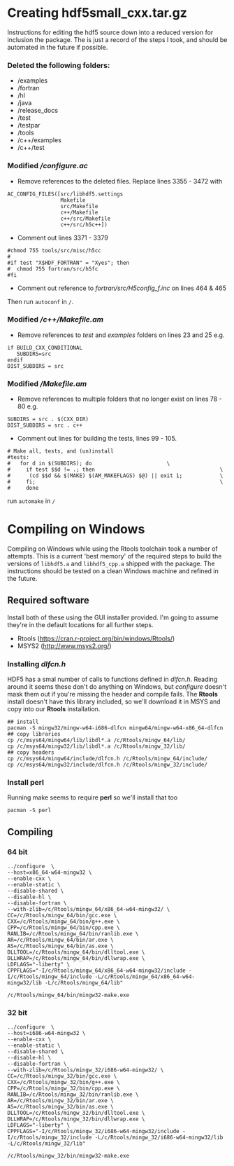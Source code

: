 # Creating hdf5small_cxx.tar.gz

Instructions for editing the hdf5 source down into a reduced version for inclusion the package.  The is just a record of the steps I took, and should be automated in the future if possible.

### Deleted the following folders:
  - /examples
  - /fortran
  - /hl
  - /java
  - /release_docs
  - /test
  - /testpar
  - /tools
  - /c++/examples
  - /c++/test

### Modified */configure.ac*

- Remove references to the deleted files.  Replace lines 3355 - 3472 with

```
AC_CONFIG_FILES([src/libhdf5.settings
                 Makefile
                 src/Makefile
                 c++/Makefile
                 c++/src/Makefile
                 c++/src/h5c++])
```
- Comment out lines 3371 - 3379

```
#chmod 755 tools/src/misc/h5cc
#
#if test "X$HDF_FORTRAN" = "Xyes"; then
#  chmod 755 fortran/src/h5fc
#fi
```
- Comment out reference to *fortran/src/H5config_f.inc* on lines 464 & 465

Then run `autoconf` in `/`.

### Modified */c++/Makefile.am*

- Remove references to *test* and *examples* folders on lines 23 and 25 e.g.

```
if BUILD_CXX_CONDITIONAL
   SUBDIRS=src
endif
DIST_SUBDIRS = src
```

### Modified */Makefile.am*

- Remove references to multiple folders that no longer exist on lines 78 - 80 e.g.

```
SUBDIRS = src . $(CXX_DIR)
DIST_SUBDIRS = src . c++
```

- Comment out lines for building the tests, lines 99 - 105.

```
# Make all, tests, and (un)install
#tests:
#	for d in $(SUBDIRS); do                        \
#	  if test $$d != .; then                                        \
#	   (cd $$d && $(MAKE) $(AM_MAKEFLAGS) $@) || exit 1;            \
#	  fi;                                                           \
#	  done
```
run `automake` in `/`

# Compiling on Windows

Compiling on Windows while using the Rtools toolchain took a number of attempts.  This is a current 'best memory' of tħe required steps to build the versions of `libhdf5.a` and `libhdf5_cpp.a` shipped with the package.  The instructions should be tested on a clean Windows machine and refined in the future.

## Required software

Install both of these using the GUI installer provided.  I'm going to assume they're in the default locations for all further steps.

- Rtools (https://cran.r-project.org/bin/windows/Rtools/)
- MSYS2 (http://www.msys2.org/)

### Installing *dlfcn.h*

HDF5 has a smal number of calls to functions defined in *dlfcn.h*.  Reading around it seems these don't do anything on Windows, but *configure* doesn't mask them out if you're missing the header and compile fails.  The **Rtools** install doesn't have this library included, so we'll download it in MSYS and copy into our **Rtools** installation.

```{bash}
## install
pacman -S mingw32/mingw-w64-i686-dlfcn mingw64/mingw-w64-x86_64-dlfcn
## copy libraries
cp /c/msys64/mingw64/lib/libdl*.a /c/Rtools/mingw_64/lib/
cp /c/msys64/mingw32/lib/libdl*.a /c/Rtools/mingw_32/lib/
## copy headers
cp /c/msys64/mingw64/include/dlfcn.h /c/Rtools/mingw_64/include/
cp /c/msys64/mingw32/include/dlfcn.h /c/Rtools/mingw_32/include/
```

### Install **perl**

Running make seems to require **perl** so we'll install that too

```{bash}
pacman -S perl
```

## Compiling

### 64 bit

```{bash}
../configure  \
--host=x86_64-w64-mingw32 \
--enable-cxx \
--enable-static \
--disable-shared \
--disable-hl \
--disable-fortran \
--with-zlib=/c/Rtools/mingw_64/x86_64-w64-mingw32/ \
CC=/c/Rtools/mingw_64/bin/gcc.exe \
CXX=/c/Rtools/mingw_64/bin/g++.exe \
CPP=/c/Rtools/mingw_64/bin/cpp.exe \
RANLIB=/c/Rtools/mingw_64/bin/ranlib.exe \
AR=/c/Rtools/mingw_64/bin/ar.exe \
AS=/c/Rtools/mingw_64/bin/as.exe \
DLLTOOL=/c/Rtools/mingw_64/bin/dlltool.exe \
DLLWRAP=/c/Rtools/mingw_64/bin/dllwrap.exe \
LDFLAGS="-liberty" \
CPPFLAGS="-I/c/Rtools/mingw_64/x86_64-w64-mingw32/include -I/c/Rtools/mingw_64/include -L/c/Rtools/mingw_64/x86_64-w64-mingw32/lib -L/c/Rtools/mingw_64/lib"

/c/Rtools/mingw_64/bin/mingw32-make.exe
```

### 32 bit

```{bash}
../configure  \
--host=i686-w64-mingw32 \
--enable-cxx \
--enable-static \
--disable-shared \
--disable-hl \
--disable-fortran \
--with-zlib=/c/Rtools/mingw_32/i686-w64-mingw32/ \
CC=/c/Rtools/mingw_32/bin/gcc.exe \
CXX=/c/Rtools/mingw_32/bin/g++.exe \
CPP=/c/Rtools/mingw_32/bin/cpp.exe \
RANLIB=/c/Rtools/mingw_32/bin/ranlib.exe \
AR=/c/Rtools/mingw_32/bin/ar.exe \
AS=/c/Rtools/mingw_32/bin/as.exe \
DLLTOOL=/c/Rtools/mingw_32/bin/dlltool.exe \
DLLWRAP=/c/Rtools/mingw_32/bin/dllwrap.exe \
LDFLAGS="-liberty" \
CPPFLAGS="-I/c/Rtools/mingw_32/i686-w64-mingw32/include -I/c/Rtools/mingw_32/include -L/c/Rtools/mingw_32/i686-w64-mingw32/lib -L/c/Rtools/mingw_32/lib"

/c/Rtools/mingw_32/bin/mingw32-make.exe
```

